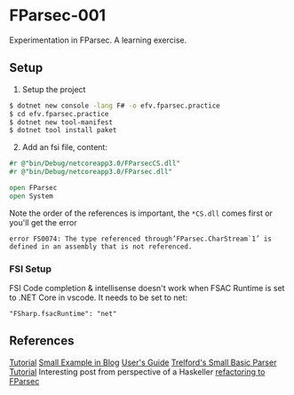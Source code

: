 # FParsec-001
Experimentation in FParsec.
A learning exercise.

## Setup
1. Setup the project
```bash
$ dotnet new console -lang F# -o efv.fparsec.practice
$ cd efv.fparsec.practice
$ dotnet new tool-manifest
$ dotnet tool install paket
```
2. Add an fsi file, content:
```fsharp
#r @"bin/Debug/netcoreapp3.0/FParsecCS.dll"
#r @"bin/Debug/netcoreapp3.0/FParsec.dll"

open FParsec
open System
```
Note the order of the references is important, the `*CS.dll` comes first or you'll get the error
```
error FS0074: The type referenced through’FParsec.CharStream`1’ is defined in an assembly that is not referenced.
```

### FSI Setup
FSI Code completion & intellisense doesn't work when FSAC Runtime is set to .NET Core in vscode. It needs to be set to net:
```
"FSharp.fsacRuntime": "net"
```

## References
[Tutorial](http://www.quanttec.com/fparsec/tutorial.html#preliminaries)
[Small Example in Blog](https://geekeh.com/post/starting-small-with-fparsec/)
[User's Guide](https://www.quanttec.com/fparsec/users-guide)
[Trelford's Small Basic Parser Tutorial](http://trelford.com/blog/post/FParsec.aspx)
Interesting post from perspective of a Haskeller [refactoring to FParsec](https://blog.leifbattermann.de/2015/12/15/refactoring-to-fparsec)
